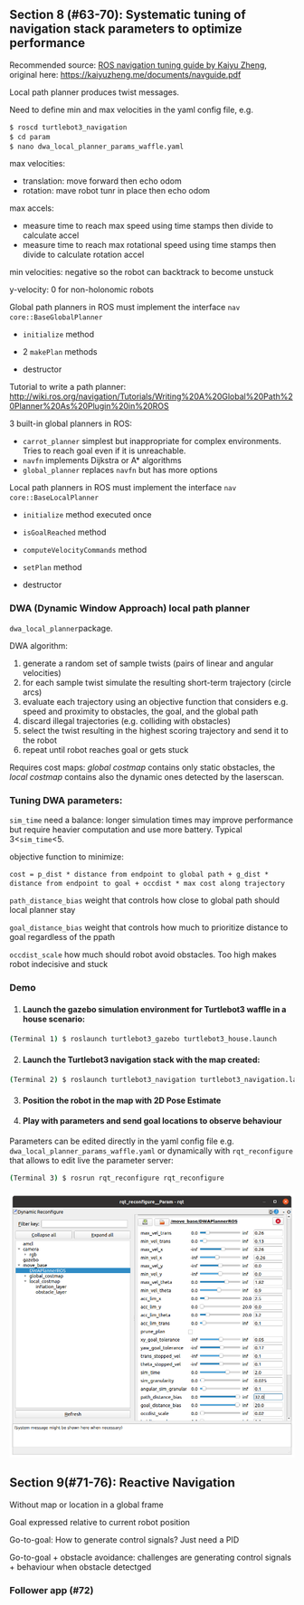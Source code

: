 ## Section 8 (#63-70): Systematic tuning of navigation stack parameters to optimize performance

Recommended source: [ROS navigation tuning guide by Kaiyu Zheng](./course-materials/063-navguide.pdf), original here: https://kaiyuzheng.me/documents/navguide.pdf

Local path planner produces twist messages. 

Need to define min and max velocities in the yaml config file, e.g.

```bash
$ roscd turtlebot3_navigation
$ cd param
$ nano dwa_local_planner_params_waffle.yaml
```

max velocities: 

- translation: move forward then echo odom
- rotation: mave robot tunr in place then echo odom

max accels:

* measure time to reach max speed using time stamps then divide to calculate accel
* measure time to reach max rotational speed using time stamps then divide to calculate rotation accel

min velocities: negative so the robot can backtrack to become unstuck

y-velocity: 0 for non-holonomic robots

Global path planners in ROS must implement the interface `nav core::BaseGlobalPlanner `

* `initialize` method

* 2 `makePlan` methods

* destructor

Tutorial to write a path planner: http://wiki.ros.org/navigation/Tutorials/Writing%20A%20Global%20Path%20Planner%20As%20Plugin%20in%20ROS

3 built-in global planners in ROS:

* `carrot_planner` simplest but inappropriate for complex environments. Tries to reach goal even if it is unreachable.
* `navfn` implements Dijkstra or A* algorithms
* `global_planner` replaces `navfn` but has more options

Local path planners in ROS must implement the interface `nav core::BaseLocalPlanner `

* `initialize` method executed once

* `isGoalReached` method

* `computeVelocityCommands` method

* `setPlan` method

* destructor 

### DWA (Dynamic Window Approach) local path planner

`dwa_local_planner`package. 

DWA algorithm:

1. generate a random set of sample twists (pairs of linear and angular velocities)
2. for each sample twist simulate the resulting short-term trajectory (circle arcs)
3. evaluate each trajectory using an objective function that considers e.g. speed and proximity to obstacles, the goal, and the global path
4. discard illegal trajectories (e.g. colliding with obstacles)
5. select the twist resulting in the highest scoring trajectory and send it to the robot 
6. repeat until robot reaches goal or gets stuck

Requires cost maps: *global costmap* contains only static obstacles, the *local costmap* contains also the dynamic ones detected by the laserscan.

### Tuning DWA parameters:

`sim_time`  need a balance: longer simulation times may improve performance but require heavier computation and use more battery. Typical 3<`sim_time`<5. 

objective function to minimize:

````
cost = p_dist * distance from endpoint to global path + g_dist * distance from endpoint to goal + occdist * max cost along trajectory
````

`path_distance_bias` weight that controls how close to global path should local planner stay

`goal_distance_bias` weight that controls how much to prioritize distance to goal regardless of the ppath

`occdist_scale` how much should robot avoid obstacles. Too high makes robot indecisive and stuck

### Demo

1. #### Launch the gazebo simulation environment for Turtlebot3 waffle in a house scenario:

```bash
(Terminal 1) $ roslaunch turtlebot3_gazebo turtlebot3_house.launch
```

2. #### Launch the Turtlebot3 navigation stack with the map created:   

```bash
(Terminal 2) $ roslaunch turtlebot3_navigation turtlebot3_navigation.launch map_file:=/home/mhered/catkin_ws/ROS-notes/assets/sources/mymap2.yaml
```

3. #### Position the robot in the map with 2D Pose Estimate

4. #### Play with parameters and send goal locations to observe behaviour

Parameters can be edited directly in the yaml config file e.g. `dwa_local_planner_params_waffle.yaml` or dynamically with  `rqt_reconfigure` that allows to edit live the parameter server:

```bash
(Terminal 3) $ rosrun rqt_reconfigure rqt_reconfigure
```

#### ![](assets/images/rqt_reconfigure.png)

## Section 9(#71-76): Reactive Navigation

Without map or location in a global frame

Goal expressed relative to current robot position

Go-to-goal: How to generate control signals? Just need a PID

Go-to-goal + obstacle avoidance: challenges are generating control signals + behaviour when obstacle detectged

### Follower app (#72)

